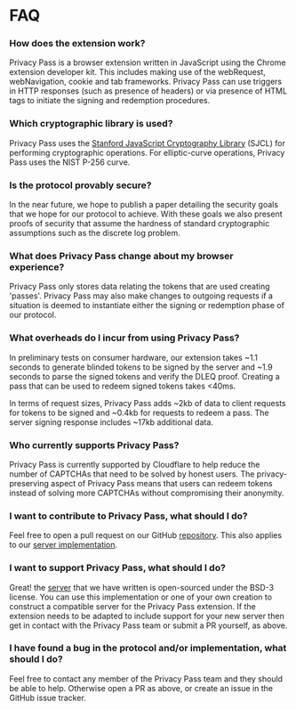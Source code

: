 # FAQ

### How does the extension work?

Privacy Pass is a browser extension written in JavaScript using the Chrome extension developer kit. This includes making use of the webRequest, webNavigation, cookie and tab frameworks. Privacy Pass can use triggers in HTTP responses (such as presence of headers) or via presence of HTML tags to initiate the signing and redemption procedures.

### Which cryptographic library is used?

Privacy Pass uses the [Stanford JavaScript Cryptography Library](https://github.com/bitwiseshiftleft/sjcl) (SJCL) for performing cryptographic operations. For elliptic-curve operations, Privacy Pass uses the NIST P-256 curve.

### Is the protocol provably secure?

In the near future, we hope to publish a paper detailing the security goals that we hope for our protocol to achieve. With these goals we also present proofs of security that assume the hardness of standard cryptographic assumptions such as the discrete log problem.

### What does Privacy Pass change about my browser experience?

Privacy Pass only stores data relating the tokens that are used creating 'passes'. Privacy Pass may also make changes to outgoing requests if a situation is deemed to instantiate either the signing or redemption phase of our protocol.

### What overheads do I incur from using Privacy Pass?

In preliminary tests on consumer hardware, our extension takes ~1.1 seconds to generate blinded tokens to be signed by the server and ~1.9 seconds to parse the signed tokens and verify the DLEQ proof. Creating a pass that can be used to redeem signed tokens takes <40ms.

In terms of request sizes, Privacy Pass adds ~2kb of data to client requests for tokens to be signed and ~0.4kb for requests to redeem a pass. The server signing response includes ~17kb additional data.

### Who currently supports Privacy Pass?

Privacy Pass is currently supported by Cloudflare to help reduce the number of CAPTCHAs that need to be solved by honest users. The privacy-preserving aspect of Privacy Pass means that users can redeem tokens instead of solving more CAPTCHAs without compromising their anonymity.

### I want to contribute to Privacy Pass, what should I do?

Feel free to open a pull request on our GitHub [repository](https://github.com/privacypass/challenge-bypass-extension). This also applies to our [server implementation](https://github.com/privacypass/challenge-bypass-server).

### I want to support Privacy Pass, what should I do?

Great! the [server](https://github.com/privacypass/challenge-bypass-server) that we have written is open-sourced under the BSD-3 license. You can use this implementation or one of your own creation to construct a compatible server for the Privacy Pass extension. If the extension needs to be adapted to include support for your new server then get in contact with the Privacy Pass team or submit a PR yourself, as above.  

### I have found a bug in the protocol and/or implementation, what should I do?

Feel free to contact any member of the Privacy Pass team and they should be able to help. Otherwise open a PR as above, or create an issue in the GitHub issue tracker.
